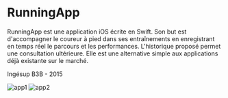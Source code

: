 # RunningApp

RunningApp est une application iOS écrite en Swift. Son but est d'accompagner le coureur à pied dans ses entraînements en enregistrant en temps réel le parcours et les performances. L'historique proposé permet une consultation ultérieure. Elle est une alternative simple aux applications déjà existante sur le marché.

Ingésup B3B - 2015

![app1](https://raw.github.com/nyxelio/swift_running/master/app1.png)
![app2](https://raw.github.com/nyxelio/swift_running/master/app2.png)
